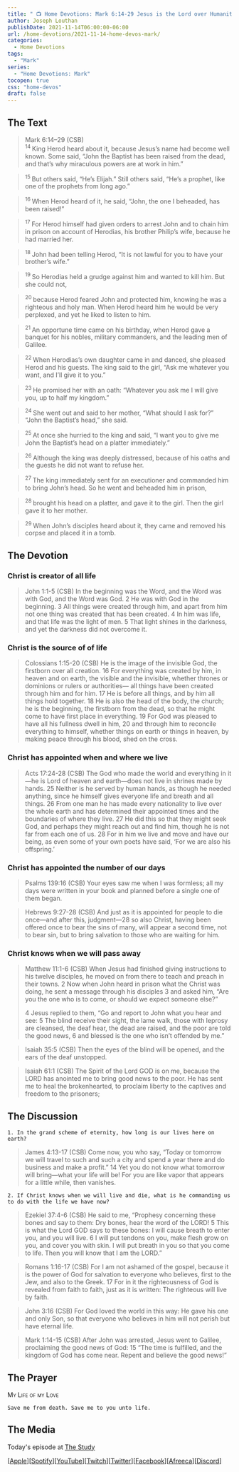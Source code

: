 ```yaml
---
title: " 📺 Home Devotions: Mark 6:14-29 Jesus is the Lord over Humanity"
author: Joseph Louthan
publishDate: 2021-11-14T06:00:00-06:00
url: /home-devotions/2021-11-14-home-devos-mark/
categories:
  - Home Devotions
tags:
  - "Mark"
series:
  - "Home Devotions: Mark"
tocopen: true
css: "home-devos"
draft: false
---
```

## The Text

>Mark 6:14–29 (CSB)  
><sup> 14 </sup> King Herod heard about it, because Jesus’s name had become well known. Some said, “John the Baptist has been raised from the dead, and that’s why miraculous powers are at work in him.” 

><sup> 15 </sup> But others said, “He’s Elijah.” Still others said, “He’s a prophet, like one of the prophets from long ago.” 

><sup> 16 </sup> When Herod heard of it, he said, “John, the one I beheaded, has been raised!” 

><sup> 17 </sup> For Herod himself had given orders to arrest John and to chain him in prison on account of Herodias, his brother Philip’s wife, because he had married her. 

><sup> 18 </sup> John had been telling Herod, “It is not lawful for you to have your brother’s wife.” 

><sup> 19 </sup> So Herodias held a grudge against him and wanted to kill him. But she could not, 

><sup> 20 </sup> because Herod feared John and protected him, knowing he was a righteous and holy man. When Herod heard him he would be very perplexed, and yet he liked to listen to him. 

><sup> 21 </sup> An opportune time came on his birthday, when Herod gave a banquet for his nobles, military commanders, and the leading men of Galilee. 

><sup> 22 </sup> When Herodias’s own daughter came in and danced, she pleased Herod and his guests. The king said to the girl, “Ask me whatever you want, and I’ll give it to you.” 

><sup> 23 </sup> He promised her with an oath: “Whatever you ask me I will give you, up to half my kingdom.” 

><sup> 24 </sup> She went out and said to her mother, “What should I ask for?” “John the Baptist’s head,” she said. 

><sup> 25 </sup> At once she hurried to the king and said, “I want you to give me John the Baptist’s head on a platter immediately.” 

><sup> 26 </sup> Although the king was deeply distressed, because of his oaths and the guests he did not want to refuse her. 

><sup> 27 </sup> The king immediately sent for an executioner and commanded him to bring John’s head. So he went and beheaded him in prison, 

><sup> 28 </sup> brought his head on a platter, and gave it to the girl. Then the girl gave it to her mother. 

><sup> 29 </sup> When John’s disciples heard about it, they came and removed his corpse and placed it in a tomb.

## The Devotion

### Christ is creator of all life

>John 1:1-5 (CSB) In the beginning was the Word, and the Word was with God, and the Word was God. 2 He was with God in the beginning. 3 All things were created through him, and apart from him not one thing was created that has been created. 4 In him was life, and that life was the light of men. 5 That light shines in the darkness, and yet the darkness did not overcome it.

### Christ is the source of of life

>Colossians 1:15-20 (CSB) He is the image of the invisible God,
the firstborn over all creation.
16 For everything was created by him,
in heaven and on earth,
the visible and the invisible,
whether thrones or dominions
or rulers or authorities—
all things have been created through him and for him.
17 He is before all things,
and by him all things hold together.
18 He is also the head of the body, the church;
he is the beginning,
the firstborn from the dead,
so that he might come to have
first place in everything.
19 For God was pleased to have
all his fullness dwell in him,
20 and through him to reconcile
everything to himself,
whether things on earth or things in heaven,
by making peace
through his blood, shed on the cross.

### Christ has appointed when and where we live

>Acts 17:24-28 (CSB) The God who made the world and everything in it—he is Lord of heaven and earth—does not live in shrines made by hands. 25 Neither is he served by human hands, as though he needed anything, since he himself gives everyone life and breath and all things. 26 From one man he has made every nationality to live over the whole earth and has determined their appointed times and the boundaries of where they live. 27 He did this so that they might seek God, and perhaps they might reach out and find him, though he is not far from each one of us. 28 For in him we live and move and have our being, as even some of your own poets have said, ‘For we are also his offspring.’

### Christ has appointed the number of our days

>Psalms 139:16 (CSB) Your eyes saw me when I was formless;
all my days were written in your book and planned
before a single one of them began.

>Hebrews 9:27-28 (CSB) And just as it is appointed for people to die once—and after this, judgment—28 so also Christ, having been offered once to bear the sins of many, will appear a second time, not to bear sin, but to bring salvation to those who are waiting for him.

### Christ knows when we will pass away

>Matthew 11:1-6 (CSB) When Jesus had finished giving instructions to his twelve disciples, he moved on from there to teach and preach in their towns. 2 Now when John heard in prison what the Christ was doing, he sent a message through his disciples 3 and asked him, “Are you the one who is to come, or should we expect someone else?”
>
>4 Jesus replied to them, “Go and report to John what you hear and see: 5 The blind receive their sight, the lame walk, those with leprosy are cleansed, the deaf hear, the dead are raised, and the poor are told the good news, 6 and blessed is the one who isn’t offended by me.”

>Isaiah 35:5 (CSB) Then the eyes of the blind will be opened,
and the ears of the deaf unstopped.

>Isaiah 61:1 (CSB) The Spirit of the Lord GOD is on me,
because the LORD has anointed me
to bring good news to the poor.
He has sent me to heal the brokenhearted,
to proclaim liberty to the captives
and freedom to the prisoners;

## The Discussion

```text
1. In the grand scheme of eternity, how long is our lives here on earth?
```

>James 4:13-17 (CSB) Come now, you who say, “Today or tomorrow we will travel to such and such a city and spend a year there and do business and make a profit.” 14 Yet you do not know what tomorrow will bring—what your life will be! For you are like vapor that appears for a little while, then vanishes.

```text
2. If Christ knows when we will live and die, what is he commanding us to do with the life we have now?
```

>Ezekiel 37:4-6 (CSB) He said to me, “Prophesy concerning these bones and say to them: Dry bones, hear the word of the LORD! 5 This is what the Lord GOD says to these bones: I will cause breath to enter you, and you will live. 6 I will put tendons on you, make flesh grow on you, and cover you with skin. I will put breath in you so that you come to life. Then you will know that I am the LORD.”

>Romans 1:16-17 (CSB) For I am not ashamed of the gospel, because it is the power of God for salvation to everyone who believes, first to the Jew, and also to the Greek. 17 For in it the righteousness of God is revealed from faith to faith, just as it is written: The righteous will live by faith.

>John 3:16 (CSB) For God loved the world in this way: He gave his one and only Son, so that everyone who believes in him will not perish but have eternal life.

>Mark 1:14-15 (CSB) After John was arrested, Jesus went to Galilee, proclaiming the good news of God: 15 “The time is fulfilled, and the kingdom of God has come near. Repent and believe the good news!”

## The Prayer

<div style='font-variant: small-caps;'>
My Life of my Love
</div>

```text
Save me from death. Save me to you unto life.
```

## The Media

Today's episode at [The Study](http://study.theologic.us/podcast/home-devotions-mark-614-29-jesus-is-the-lord-over-humanity)

\[[Apple](https://podcasts.apple.com/us/podcast/the-study/id1557102127)\]\[[Spotify](https://open.spotify.com/show/0Xs5qsNvWePyRqcmtOTPkR)\]\[[YouTube](http://youtube.theologic.us)\]\[[Twitch](http://twitch.theologic.us)\]\[[Twitter](https://twitter.com/theologic_us)\]\[[Facebook](https://www.facebook.com/groups/462231051477464)\]\[[Afreeca](https://bj.afreecatv.com/theologicus)\]\[[Discord](http://discord.theologic.us)\]
